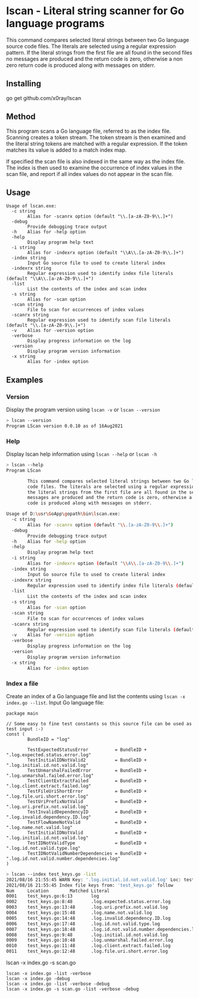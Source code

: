 # lscan - Literal string scanner for Go language programs

This command compares selected literal strings between two Go language source
code files. The literals are selected using a regular expression pattern. If 
the literal strings from the first file are all found in the second files no
messages are produced and the return code is zero, otherwise a non zero return
code is produced along with messages on stderr.

## Installing 

go get github.com/x0ray/lscan 

## Method

This program scans a Go language file, referred to as the index file. 
Scanning creates a token stream. The token stream is then examined and the literal 
string tokens are matched with a regular expression. If the token matches
its value is added to a match index map.

If specified the scan file is also indexed in the same way as the index file.  
The index is then used to examine the occurrence of index values in the scan
file, and report if all index values do not appear in the scan file.

## Usage
``` 
Usage of lscan.exe:
  -c string
        Alias for -scanrx option (default "\\.[a-zA-Z0-9\\.]+")
  -debug
        Provide debugging trace output
  -h    Alias for -help option
  -help
        Display program help text
  -i string
        Alias for -indexrx option (default "\\A\\.[a-zA-Z0-9\\.]+")
  -index string
        Input Go source file to used to create literal index
  -indexrx string
        Regular expression used to identify index file literals (default "\\A\\.[a-zA-Z0-9\\.]+")
  -list
        List the contents of the index and scan index
  -s string
        Alias for -scan option
  -scan string
        File to scan for occurrences of index values
  -scanrx string
        Regular expression used to identify scan file literals (default "\\.[a-zA-Z0-9\\.]+")
  -v    Alias for -version option
  -verbose
        Display progress information on the log
  -version
        Display program version information
  -x string
        Alias for -index option
```

## Examples

### Version

Display the program version using `lscan -v` or `lscan --version`

``` sh
> lscan --version
Program LScan version 0.0.10 as of 16Aug2021
```

### Help

Display lscan help information using `lscan --help` or `lscan -h`

``` sh
> lscan --help
Program LScan

        This command compares selected literal strings between two Go language source
        code files. The literals are selected using a regular expression pattern. If
        the literal strings from the first file are all found in the second files no
        messages are produced and the return code is zero, otherwise a non zero return
        code is produced along with messages on stderr.

Usage of D:\usr\GoApp\gopath\bin\lscan.exe:
  -c string
        Alias for -scanrx option (default "\\.[a-zA-Z0-9\\.]+")
  -debug
        Provide debugging trace output
  -h    Alias for -help option
  -help
        Display program help text
  -i string
        Alias for -indexrx option (default "\\A\\.[a-zA-Z0-9\\.]+")
  -index string
        Input Go source file to used to create literal index
  -indexrx string
        Regular expression used to identify index file literals (default "\\A\\.[a-zA-Z0-9\\.]+")
  -list
        List the contents of the index and scan index
  -s string
        Alias for -scan option
  -scan string
        File to scan for occurrences of index values
  -scanrx string
        Regular expression used to identify scan file literals (default "\\.[a-zA-Z0-9\\.]+")
  -v    Alias for -version option
  -verbose
        Display progress information on the log
  -version
        Display program version information
  -x string
        Alias for -index option 
```

### Index a file

Create an index of a Go language file and list the contents using `lscan -x index.go --list`. Input Go language file:
``` go// main entry to lscan a go language literal scanner utility
package main

// Some easy to fine test constants so this source file can be used as test input :-)
const (
        BundleID = "log"

        TestExpectedStatusError          = BundleID + ".log.expected.status.error.log"
        TestInitialIDNotValid2           = BundleID + ".log.initial.id.not.valid.log"
        TestUnmarshalFailedError         = BundleID + ".log.unmarshal.failed.error.log"
        TestClientExtractFailed          = BundleID + ".log.client.extract.failed.log"
        TestFileUriShortError            = BundleID + ".log.file.uri.short.error.log"
        TestUriPrefixNotValid            = BundleID + ".log.uri.prefix.not.valid.log"
        TestInvalidDependencyID          = BundleID + ".log.invalid.dependency.ID.log"
        TestFlowNameNotValid             = BundleID + ".log.name.not.valid.log"
        TestInitialIDNotValid            = BundleID + ".log.initial.id.not.valid.log"
        TestIDNotValidType               = BundleID + ".log.id.not.valid.type.log"
        TestIDNotValidNumberDependencies = BundleID + ".log.id.not.valid.number.dependencies.log"
)
```

``` sh
> lscan --index test_keys.go -list
2021/08/16 21:55:45 WARN Key: '.log.initial.id.not.valid.log' Loc: test_keys.go:16:48 already indexed. Not adding new key Loc: test_keys.go:9:48
2021/08/16 21:55:45 Index file keys from: 'test_keys.go' follow
Num     Location        Matched Literal
0001    test_keys.go:6:13       log
0002    test_keys.go:8:48       .log.expected.status.error.log
0003    test_keys.go:13:48      .log.uri.prefix.not.valid.log
0004    test_keys.go:15:48      .log.name.not.valid.log
0005    test_keys.go:14:48      .log.invalid.dependency.ID.log
0006    test_keys.go:17:48      .log.id.not.valid.type.log
0007    test_keys.go:18:48      .log.id.not.valid.number.dependencies.log
0008    test_keys.go:9:48       .log.initial.id.not.valid.log
0009    test_keys.go:10:48      .log.unmarshal.failed.error.log
0010    test_keys.go:11:48      .log.client.extract.failed.log
0011    test_keys.go:12:48      .log.file.uri.short.error.log
```

lscan -x index.go -s scan.go
    
    lscan -x index.go -list -verbose
    lscan -x index.go -debug
    lscan -x index.go -list -verbose -debug
    lscan -x index.go -s scan.go -list -verbose -debug
